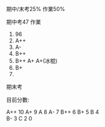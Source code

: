 期中/末考25%
作業50%

期中考47
作業
1. 96
2. A++
3. A-
4. B++
5. B++
A+ A+(冰棍)
7. B+
8. 

期末考

目前分數: 

A++   10
A+       9
A         8
A-        7
B++     6
B+       5
B          4   
B-         3
C          2
0          